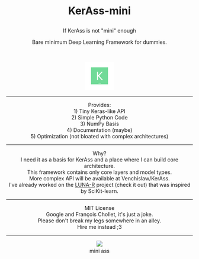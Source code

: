 <h1><p align="center">KerAss-mini</p></h1>

<center>
<p align="center">If KerAss is not "mini" enough</p>
<p align="center">Bare minimum Deep Learning Framework for dummies.</p><br>
<p align="center"><img src="Media/kerass_mini.png" width=15%></p>
</center>

---
<center>
Provides:<br>
1) Tiny Keras-like API<br>
2) Simple Python Code<br>
3) NumPy Basis<br>
4) Documentation (maybe)<br>
5) Optimization (not bloated with complex architectures)

---
</center>
<center>
Why?<br>
I need it as a basis for KerAss and a place where I can build core architecture.<br>
This framework contains only core layers and model types.<br>
More complex API will be available at Venchislaw/KerAss.<br>
I've already worked on the <a href="https://github.com/Venchislaw/lunar_max">LUNA-R</a> project (check it out) that was inspired by SciKit-learn.<br>

---
</center>
<center>
MIT License<br>
Google and François Chollet, it's just a joke.<br>
Please don't break my legs somewhere in an alley.<br>
Hire me instead ;3

---
</center>
<center>
<img src="https://i.redd.it/hfw3b5oqj3481.gif" width=5%><br>
mini ass
</center>